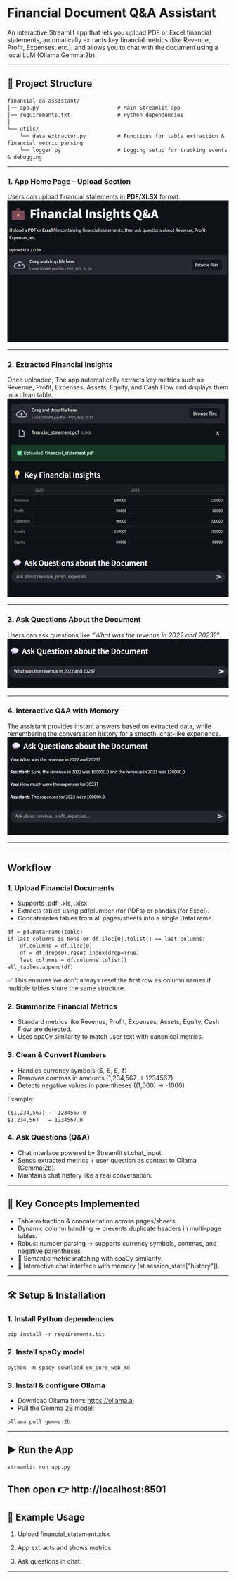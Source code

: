 # Financial Document Q&A Assistant

An interactive Streamlit app that lets you upload PDF or Excel financial statements, automatically extracts key financial metrics (like Revenue, Profit, Expenses, etc.), and allows you to chat with the document using a local LLM (Ollama Gemma:2b).

---
## 📂 Project Structure
```
financial-qa-assistant/
│── app.py                         # Main Streamlit app
│── requirements.txt               # Python dependencies
│
└── utils/
    └── data_extractor.py          # Functions for table extraction & financial metric parsing
    └── logger.py                  # Logging setup for tracking events & debugging

```
--- 
### 1. App Home Page – Upload Section
Users can upload financial statements in **PDF/XLSX** format.  
![Upload Section](https://github.com/Subith-Varghese/financial-qa-assistant/blob/dccb96bd2be0eebbaf592ee8ba39679a44a7f191/screenshot_home_upload.png)

---

### 2. Extracted Financial Insights  
Once uploaded, The app automatically extracts key metrics such as Revenue, Profit, Expenses, Assets, Equity, and Cash Flow and displays them in a clean table.
![Extracted Insights](https://github.com/Subith-Varghese/financial-qa-assistant/blob/dccb96bd2be0eebbaf592ee8ba39679a44a7f191/screenshot_insights.png)

---

### 3. Ask Questions About the Document  
Users can ask questions like *“What was the revenue in 2022 and 2023?”*.  
![Ask Questions](https://github.com/Subith-Varghese/financial-qa-assistant/blob/dccb96bd2be0eebbaf592ee8ba39679a44a7f191/screenshot_question.png)

---

### 4. Interactive Q&A with Memory
The assistant provides instant answers based on extracted data, while remembering the conversation history for a smooth, chat-like experience.
![Interactive Q&A](https://github.com/Subith-Varghese/financial-qa-assistant/blob/dccb96bd2be0eebbaf592ee8ba39679a44a7f191/screenshot_answers.png)

---

---
## Workflow

### 1. Upload Financial Documents
- Supports .pdf, .xls, .xlsx.
- Extracts tables using pdfplumber (for PDFs) or pandas (for Excel).
- Concatenates tables from all pages/sheets into a single DataFrame.
```
df = pd.DataFrame(table)
if last_columns is None or df.iloc[0].tolist() == last_columns:
    df.columns = df.iloc[0]
    df = df.drop(0).reset_index(drop=True)
    last_columns = df.columns.tolist()
all_tables.append(df)
```
✅ This ensures we don’t always reset the first row as column names if multiple tables share the same structure.

### 2. Summarize Financial Metrics
- Standard metrics like Revenue, Profit, Expenses, Assets, Equity, Cash Flow are detected.
- Uses spaCy similarity to match user text with canonical metrics.

### 3. Clean & Convert Numbers
- Handles currency symbols ($, €, £, ₹)
- Removes commas in amounts (1,234,567 → 1234567)
- Detects negative values in parentheses ((1,000) → -1000)

Example:
```
($1,234,567) → -1234567.0
$1,234,567   → 1234567.0

```
### 4. Ask Questions (Q&A)

- Chat interface powered by Streamlit st.chat_input.
- Sends extracted metrics + user question as context to Ollama (Gemma:2b).
- Maintains chat history like a real conversation.
---
## 🔑 Key Concepts Implemented

- Table extraction & concatenation across pages/sheets.
-  Dynamic column handling → prevents duplicate headers in multi-page tables.
- Robust number parsing → supports currency symbols, commas, and negative parentheses.
- 🤖 Semantic metric matching with spaCy similarity.
- 💬 Interactive chat interface with memory (st.session_state["history"]).
--- 

## 🛠️ Setup & Installation
### 1. Install Python dependencies
```
pip install -r requirements.txt
```
### 2. Install spaCy model
```
python -m spacy download en_core_web_md
```
### 3. Install & configure Ollama
- Download Ollama from: https://ollama.ai
- Pull the Gemma 2B model:
```
ollama pull gemma:2b
```
--- 
## ▶️ Run the App
```
streamlit run app.py
```
Then open 👉 http://localhost:8501
---

## 🎯 Example Usage
1. Upload financial_statement.xlsx

2. App extracts and shows metrics:

3. Ask questions in chat:

---


